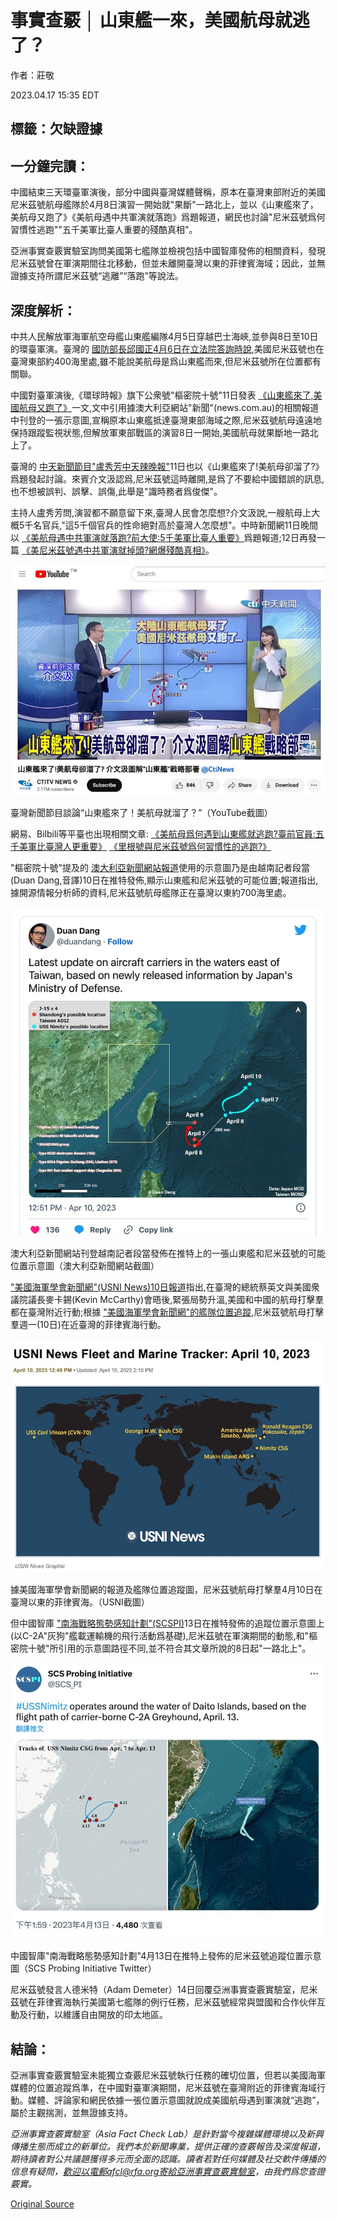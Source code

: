 # 事實查覈 │ 山東艦一來，美國航母就逃了？

作者：莊敬

2023.04.17 15:35 EDT

## 標籤：欠缺證據

## 一分鐘完讀：

中國結束三天環臺軍演後，部分中國與臺灣媒體聲稱，原本在臺灣東部附近的美國尼米茲號航母艦隊於4月8日演習一開始就"果斷"一路北上，並以《山東艦來了，美航母又跑了》《美航母遇中共軍演就落跑》爲題報道，網民也討論"尼米茲號爲何習慣性逃跑""五千美軍比臺人重要的殘酷真相"。

亞洲事實查覈實驗室詢問美國第七艦隊並檢視包括中國智庫發佈的相關資料，發現尼米茲號曾在軍演期間往北移動，但並未離開臺灣以東的菲律賓海域；因此，並無證據支持所謂尼米茲號“逃離”“落跑”等說法。

## 深度解析：

中共人民解放軍海軍航空母艦山東艦編隊4月5日穿越巴士海峽,並參與8日至10日的環臺軍演。臺灣的 [國防部長邱國正4月6日在立法院答詢時說](https://ivod.ly.gov.tw/Play/Clip/1M/144957),美國尼米茲號也在臺灣東部約400海里處,雖不能說美航母是爲山東艦而來,但尼米茲號所在位置都有關聯。

中國對臺軍演後,《環球時報》旗下公衆號"樞密院十號"11日發表 [《山東艦來了,美國航母又跑了》](https://taiwan.huanqiu.com/article/4CRWPBKhY8s)一文,文中引用據澳大利亞網站"新聞"(news.com.au)的相關報道中刊登的一張示意圖,宣稱原本山東艦抵達臺灣東部海域之際,尼米茲號航母遠遠地保持跟蹤監視狀態,但解放軍東部戰區的演習8日一開始,美國航母就果斷地一路北上了。

臺灣的 [中天新聞節目"盧秀芳中天辣晚報"](https://www.youtube.com/watch?v=X3fpMEawb2w)11日也以《山東艦來了!美航母卻溜了?》爲題發起討論。來賓介文汲認爲,尼米茲號這時離開,是爲了不要給中國錯誤的訊息,也不想被誤判、誤擊、誤傷,此舉是"識時務者爲俊傑"。

主持人盧秀芳問,演習都不願意留下來,臺灣人民會怎麼想?介文汲說,一艘航母上大概5千名官兵,"這5千個官兵的性命絕對高於臺灣人怎麼想"。中時新聞網11日晚間以 [《美航母遇中共軍演就落跑?前大使:5千美軍比臺人重要》](https://www.chinatimes.com/realtimenews/20230411005189-260407?chdtv)爲題報道;12日再發一篇 [《美尼米茲號遇中共軍演就掉頭?網爆殘酷真相》](https://www.chinatimes.com/realtimenews/20230412001553-260407?chdtv)。

![臺灣新聞節目談論“山東艦來了！美航母就溜了？”（YouTube截圖）](images/VU3DFSFSX635CLHMAJAZGTR3AY.png)

臺灣新聞節目談論“山東艦來了！美航母就溜了？”（YouTube截圖）

網易、Bilbili等平臺也出現相關文章: [《美航母爲何遇到山東艦就逃跑?臺前官員:五千美軍比臺灣人更重要》](https://c.m.163.com/news/a/I2332684055356HZ.html?spss=backflow-index-hotlist) [《里根號與尼米茲號爲何習慣性的逃跑?》](https://www.bilibili.com/read/cv23017689/)

"樞密院十號"提及的 [澳大利亞新聞網站報道](https://www.news.com.au/technology/innovation/military/china-and-us-square-off-as-beijing-escalates-over-taiwan/news-story/afee0ab9e6290e1c7e2648befe5892d4)使用的示意圖乃是由越南記者段當(Duan Dang,音譯)10日在推特發佈,顯示山東艦和尼米茲號的可能位置;報道指出,據開源情報分析師的資料,尼米茲號航母艦隊正在臺灣以東約700海里處。

![澳大利亞新聞網站刊登越南記者段當發佈在推特上的一張山東艦和尼米茲號的可能位置示意圖（澳大利亞新聞網站截圖）](images/SGOGXQREPWHBDCWBAJMUEJHTVM.png)

澳大利亞新聞網站刊登越南記者段當發佈在推特上的一張山東艦和尼米茲號的可能位置示意圖（澳大利亞新聞網站截圖）

["美國海軍學會新聞網"(USNI News)10日報道](https://news.usni.org/2023/04/10/u-s-chinese-aircraft-carriers-operating-near-taiwan-chinese-carrier-shandong-launched-80-fighter-missions-in-weekend-drills)指出,在臺灣的總統蔡英文與美國衆議院議長麥卡錫(Kevin McCarthy)會晤後,緊張局勢升溫,美國和中國的航母打擊羣都在臺灣附近行動;根據 ["美國海軍學會新聞網"的艦隊位置追蹤](https://news.usni.org/2023/04/10/usni-news-fleet-and-marine-tracker-april-10-2023),尼米茲號航母打擊羣週一(10日)在近臺灣的菲律賓海行動。

![據美國海軍學會新聞網的報道及艦隊位置追蹤圖，尼米茲號航母打擊羣4月10日在臺灣以東的菲律賓海。（USNI截圖）](images/KM3ZK3ULCG4EMHCSP2A6GLRSZQ.png)

據美國海軍學會新聞網的報道及艦隊位置追蹤圖，尼米茲號航母打擊羣4月10日在臺灣以東的菲律賓海。（USNI截圖）

但中國智庫 ["南海戰略態勢感知計劃"(SCSPI)](https://twitter.com/SCS_PI/status/1646392568916377602?cxt=HHwWhIDU8bDUlNktAAAA)13日在推特發佈的追蹤位置示意圖上(以C-2A"灰狗"艦載運輸機的飛行活動爲基礎),尼米茲號在軍演期間的動態,和"樞密院十號"所引用的示意圖路徑不同,並不符合其文章所說的8日起"一路北上"。

![中國智庫"南海戰略態勢感知計劃"4月13日在推特上發佈的尼米茲號追蹤位置示意圖（SCS Probing Initiative Twitter）](images/TXBJAFOJSBQRQ25E7LIRDEEAN4.png)

中國智庫"南海戰略態勢感知計劃"4月13日在推特上發佈的尼米茲號追蹤位置示意圖（SCS Probing Initiative Twitter）

尼米茲號發言人德米特（Adam Demeter）14日回覆亞洲事實查覈實驗室，尼米茲號在菲律賓海執行美國第七艦隊的例行任務，尼米茲號經常與盟國和合作伙伴互動及行動，以維護自由開放的印太地區。

## 結論：

亞洲事實查覈實驗室未能獨立查覈尼米茲號執行任務的確切位置，但若以美國海軍媒體的位置追蹤爲準，在中國對臺軍演期間，尼米茲號在臺灣附近的菲律賓海域行動。媒體、評論家和網民依據一張位置示意圖就說成美國航母遇到軍演就“逃跑”，屬於主觀揣測，並無證據支持。

*亞洲事實查覈實驗室（Asia Fact Check Lab）是針對當今複雜媒體環境以及新興傳播生態而成立的新單位。我們本於新聞專業，提供正確的查覈報告及深度報道，期待讀者對公共議題獲得多元而全面的認識。讀者若對任何媒體及社交軟件傳播的信息有疑問，歡迎以電郵afcl@rfa.org寄給亞洲事實查覈實驗室，由我們爲您查證覈實。*



[Original Source](https://www.rfa.org/mandarin/shishi-hecha/hc-04172023152230.html)